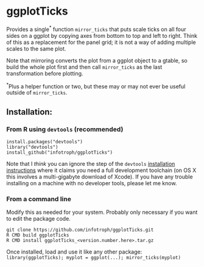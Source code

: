 ggplotTicks
============

Provides a single<sup>*</sup> function `mirror_ticks` that puts scale ticks on all four sides on a ggplot by copying axes from bottom to top and left to right. Think of this as a replacement for the panel grid; it is not a way of adding multiple scales to the same plot.

Note that mirroring converts the plot from a ggplot object to a gtable,
so build the whole plot first and then call `mirror_ticks` as the last transformation before plotting.

<sup>*</sup>Plus a helper function or two, but these may or may not ever be useful outside of `mirror_ticks`.

## Installation:

### From R using `devtools` (recommended)
```
install.packages("devtools")
library("devtools")
install_github("infotroph/ggplotTicks")
```
Note that I *think* you can ignore the step of the `devtools` [installation instructions](https://cran.r-project.org/web/packages/devtools/README.html) where it claims you need a full development toolchain (on OS X this involves a multi-gigabyte download of Xcode). If you have any trouble installing on a machine with no developer tools, please let me know.

### From a command line

Modify this as needed for your system. Probably only necessary if you want to edit the package code.
```
git clone https://github.com/infotroph/ggplotTicks.git
R CMD build ggplotTicks
R CMD install ggplotTicks_<version.number.here>.tar.gz
```

Once installed, load and use it like any other package: `library(ggplotTicks); myplot = ggplot(...); mirror_ticks(myplot)`
